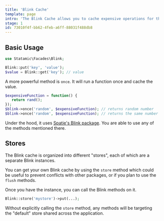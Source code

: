 ```yaml
---
title: 'Blink Cache'
template: page
intro: 'The Blink Cache allows you to cache expensive operations for the life of a single request.'
stage: 1
id: 73010f4f-bb62-4feb-a6ff-88031f488db8
---
```

## Basic Usage

```php
use Statamic\Facades\Blink;

Blink::put('key', 'value');
$value = Blink::get('key'); // value
```

A more powerful method is `once`. It will run a function once and cache the value.

``` php
$expensiveFunction = function() {
   return rand();
});
$blink->once('random', $expensiveFunction); // returns random number
$blink->once('random', $expensiveFunction); // returns the same number
```

Under the hood, it uses [Spatie's Blink package](https://github.com/spatie/blink). You are able to use any of the methods mentioned there.

## Stores

The Blink cache is organized into different "stores", each of which are a separate Blink instances.

You can get your own Blink cache by using the `store` method which could be useful to prevent conflicts with other packages, or if you
plan to use the `flush` methods.

Once you have the instance, you can call the Blink methods on it.

```php
Blink::store('mystore')->put(...);
```

Without explicitly calling the `store` method, any methods will be targeting the "default" store shared across the application.

